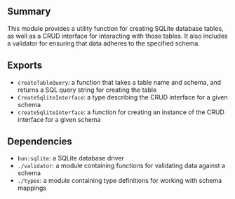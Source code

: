 ## Summary

This module provides a utility function for creating SQLite database tables, as well as a CRUD interface for interacting with those tables. It also includes a validator for ensuring that data adheres to the specified schema.

## Exports

- `createTableQuery`: a function that takes a table name and schema, and returns a SQL query string for creating the table
- `CreateSqliteInterface`: a type describing the CRUD interface for a given schema
- `createSqliteInterface`: a function for creating an instance of the CRUD interface for a given schema

## Dependencies

- `bun:sqlite`: a SQLite database driver
- `./validator`: a module containing functions for validating data against a schema
- `./types`: a module containing type definitions for working with schema mappings